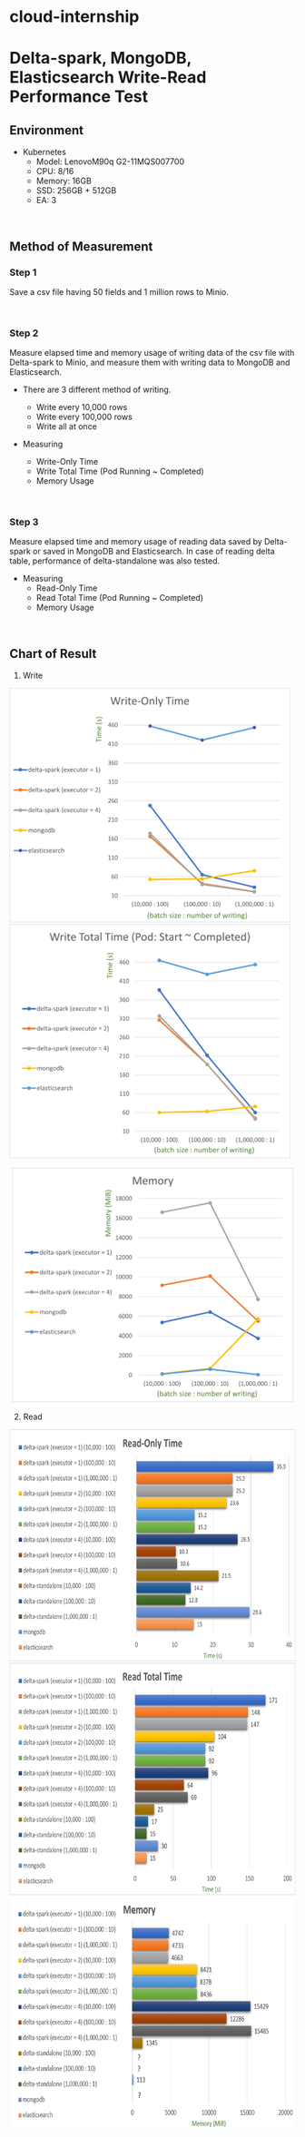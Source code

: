 # cloud-internship
# Delta-spark, MongoDB, Elasticsearch Write-Read Performance Test

## Environment

* Kubernetes
  - Model: LenovoM90q G2-11MQS007700
  - CPU: 8/16
  - Memory: 16GB
  - SSD: 256GB + 512GB
  - EA: 3

&nbsp;
## Method of Measurement

### Step 1
Save a csv file having 50 fields and 1 million rows to Minio.

&nbsp;
### Step 2
Measure elapsed time and memory usage of writing data of the csv file with Delta-spark to Minio,
and measure them with writing data to MongoDB and Elasticsearch.

- There are 3 different method of writing.
  * Write every 10,000 rows
  * Write every 100,000 rows
  * Write all at once

- Measuring
  * Write-Only Time
  * Write Total Time (Pod Running ~ Completed)
  * Memory Usage

&nbsp;
### Step 3
Measure elapsed time and memory usage of reading data saved by Delta-spark or saved in MongoDB and Elasticsearch.
In case of reading delta table, performance of delta-standalone was also tested.

- Measuring
  * Read-Only Time
  * Read Total Time (Pod Running ~ Completed)
  * Memory Usage

&nbsp;
## Chart of Result

1. Write

<img src="./img/Write-Only-Time.png" width="495px" height="413px" title="Write-Only-Time"> <img src="./img/Write-Total-Time.png" width="495px" height="413px" title="Write-Total-Time">
<p align="center">
<img src="./img/Write-Memory.png" width="495px" height="413px" title="Write-Memory">
</p>

&nbsp;
2. Read

<img src="./img/Read-Only-Time.png" width="672px" height="409px" title="Read-Only-Time">
<img src="./img/Read-Total-Time.png" width="672px" height="409px" title="Read-Total-Time">
<img src="./img/Read-Memory.png" width="672px" height="409px" title="Read-Memory">